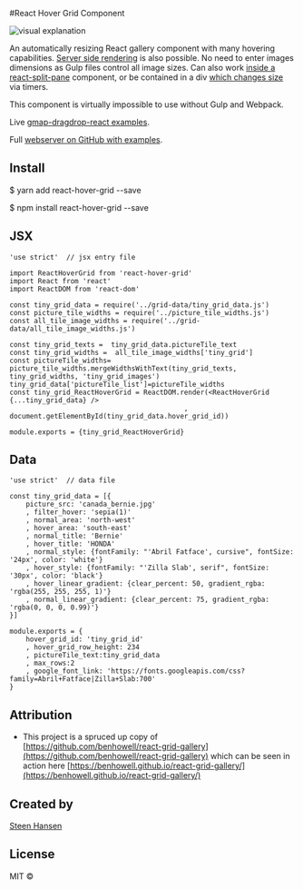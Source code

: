 

#React Hover Grid Component

 ![visual explanation](https://react-hover-grid.herokuapp.com/react_hover_grid.jpg)

An automatically resizing React gallery component with many hovering capabilities. [Server side rendering](https://react-hover-grid.herokuapp.com/fast_grid) is also possible. No need to enter images dimensions as Gulp files control all image sizes. Can also work [inside a react-split-pane](https://react-hover-grid.herokuapp.com/sizeable_grid) component, or be contained in a div [which changes size](https://react-hover-grid.herokuapp.com/mountains_grid) via timers.

This component is virtually impossible to use without Gulp and Webpack.

Live [gmap-dragdrop-react examples](https://react-hover-grid.herokuapp.com/).

Full [webserver on GitHub with examples](https://github.com/steenhansen/react-hover-grid-examples).

## Install

$ yarn add react-hover-grid --save

$ npm install react-hover-grid --save

## JSX

	'use strict'  // jsx entry file

	import ReactHoverGrid from 'react-hover-grid'
	import React from 'react'
	import ReactDOM from 'react-dom'

	const tiny_grid_data = require('../grid-data/tiny_grid_data.js')
	const picture_tile_widths = require('../picture_tile_widths.js')
	const all_tile_image_widths = require('../grid-data/all_tile_image_widths.js')

	const tiny_grid_texts =  tiny_grid_data.pictureTile_text
	const tiny_grid_widths =  all_tile_image_widths['tiny_grid']
	const pictureTile_widths= picture_tile_widths.mergeWidthsWithText(tiny_grid_texts, tiny_grid_widths, 'tiny_grid_images')
	tiny_grid_data['pictureTile_list']=pictureTile_widths
	const tiny_grid_ReactHoverGrid = ReactDOM.render(<ReactHoverGrid {...tiny_grid_data} />
                                               , document.getElementById(tiny_grid_data.hover_grid_id))

	module.exports = {tiny_grid_ReactHoverGrid}


## Data

	'use strict'  // data file

	const tiny_grid_data = [{
    	picture_src: 'canada_bernie.jpg'
    	, filter_hover: 'sepia(1)'
    	, normal_area: 'north-west'
    	, hover_area: 'south-east'
    	, normal_title: 'Bernie'
    	, hover_title: 'HONDA'
    	, normal_style: {fontFamily: "'Abril Fatface', cursive", fontSize: '24px', color: 'white'}
    	, hover_style: {fontFamily: "'Zilla Slab', serif", fontSize: '30px', color: 'black'}
    	, hover_linear_gradient: {clear_percent: 50, gradient_rgba: 'rgba(255, 255, 255, 1)'}
    	, normal_linear_gradient: {clear_percent: 75, gradient_rgba: 'rgba(0, 0, 0, 0.99)'}
  	}]

	module.exports = {
  		hover_grid_id: 'tiny_grid_id'
  		, hover_grid_row_height: 234
  		, pictureTile_text:tiny_grid_data
  		, max_rows:2
  		, google_font_link: 'https://fonts.googleapis.com/css?family=Abril+Fatface|Zilla+Slab:700'
	}

## Attribution

- This project is a spruced up copy of [https://github.com/benhowell/react-grid-gallery](https://github.com/benhowell/react-grid-gallery) which can be seen in action here [https://benhowell.github.io/react-grid-gallery/](https://benhowell.github.io/react-grid-gallery/)

## Created by

[Steen Hansen](https://github.com/steenhansen)

## License

MIT ©

